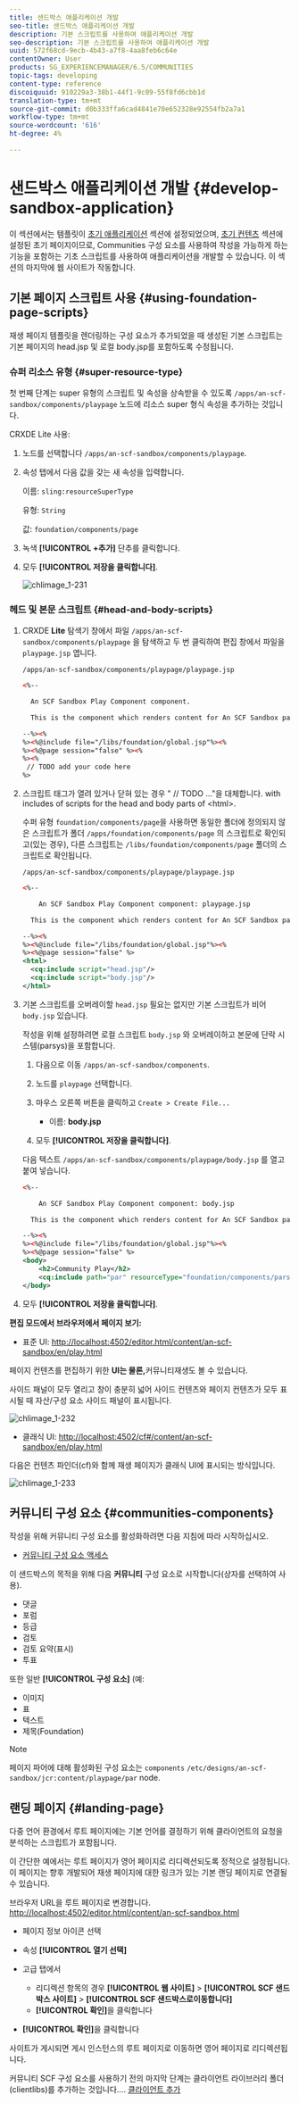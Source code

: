 ```yaml
---
title: 샌드박스 애플리케이션 개발
seo-title: 샌드박스 애플리케이션 개발
description: 기본 스크립트를 사용하여 애플리케이션 개발
seo-description: 기본 스크립트를 사용하여 애플리케이션 개발
uuid: 572f68cd-9ecb-4b43-a7f8-4aa8feb6c64e
contentOwner: User
products: SG_EXPERIENCEMANAGER/6.5/COMMUNITIES
topic-tags: developing
content-type: reference
discoiquuid: 910229a3-38b1-44f1-9c09-55f8fd6cbb1d
translation-type: tm+mt
source-git-commit: d0b333ffa6cad4841e70e652328e92554fb2a7a1
workflow-type: tm+mt
source-wordcount: '616'
ht-degree: 4%

---
```



# 샌드박스 애플리케이션 개발  {#develop-sandbox-application}

이 섹션에서는 템플릿이 [초기 애플리케이션](initial-app.md) 섹션에 설정되었으며, [초기 컨텐츠](initial-content.md) 섹션에 설정된 초기 페이지이므로, Communities 구성 요소를 사용하여 작성을 가능하게 하는 기능을 포함하는 기초 스크립트를 사용하여 애플리케이션을 개발할 수 있습니다. 이 섹션의 마지막에 웹 사이트가 작동합니다.

## 기본 페이지 스크립트 사용 {#using-foundation-page-scripts}

재생 페이지 템플릿을 렌더링하는 구성 요소가 추가되었을 때 생성된 기본 스크립트는 기본 페이지의 head.jsp 및 로컬 body.jsp를 포함하도록 수정됩니다.

### 슈퍼 리소스 유형 {#super-resource-type}

첫 번째 단계는 super 유형의 스크립트 및 속성을 상속받을 수 있도록 `/apps/an-scf-sandbox/components/playpage` 노드에 리소스 super 형식 속성을 추가하는 것입니다.

CRXDE Lite 사용:

1. 노드를 선택합니다 `/apps/an-scf-sandbox/components/playpage`.
1. 속성 탭에서 다음 값을 갖는 새 속성을 입력합니다.

   이름: `sling:resourceSuperType`

   유형: `String`

   값: `foundation/components/page`

1. 녹색 **[!UICONTROL +추가]** 단추를 클릭합니다.
1. 모두 **[!UICONTROL 저장을 클릭합니다]**.

   ![chlimage_1-231](assets/chlimage_1-231.png)

### 헤드 및 본문 스크립트 {#head-and-body-scripts}

1. CRXDE **Lite** 탐색기 창에서 파일 `/apps/an-scf-sandbox/components/playpage` 을 탐색하고 두 번 클릭하여 편집 창에서 파일을 `playpage.jsp` 엽니다.

   `/apps/an-scf-sandbox/components/playpage/playpage.jsp`

   ```xml
   <%--
   
     An SCF Sandbox Play Component component.
   
     This is the component which renders content for An SCF Sandbox page.
   
   --%><%
   %><%@include file="/libs/foundation/global.jsp"%><%
   %><%@page session="false" %><%
   %><%
    // TODO add your code here
   %>
   ```

1. 스크립트 태그가 열려 있거나 닫혀 있는 경우 &quot; // TODO ...&quot;을 대체합니다. with includes of scripts for the head and body parts of &lt;html>.

   수퍼 유형 `foundation/components/page`을 사용하면 동일한 폴더에 정의되지 않은 스크립트가 폴더 `/apps/foundation/components/page` 의 스크립트로 확인되고(있는 경우), 다른 스크립트는 `/libs/foundation/components/page` 폴더의 스크립트로 확인됩니다.

   `/apps/an-scf-sandbox/components/playpage/playpage.jsp`

   ```xml
   <%--
   
       An SCF Sandbox Play Component component: playpage.jsp
   
     This is the component which renders content for An SCF Sandbox page.
   
   --%><%
   %><%@include file="/libs/foundation/global.jsp"%><%
   %><%@page session="false" %>
   <html>
     <cq:include script="head.jsp"/>
     <cq:include script="body.jsp"/>
   </html>
   ```

1. 기본 스크립트를 오버레이할 `head.jsp` 필요는 없지만 기본 스크립트가 비어 `body.jsp` 있습니다.

   작성을 위해 설정하려면 로컬 스크립트 `body.jsp` 와 오버레이하고 본문에 단락 시스템(parsys)을 포함합니다.

   1. 다음으로 이동 `/apps/an-scf-sandbox/components`.
   1. 노드를 `playpage` 선택합니다.
   1. 마우스 오른쪽 버튼을 클릭하고 `Create > Create File...`

      * 이름: **body.jsp**
   1. 모두 **[!UICONTROL 저장을 클릭합니다]**.

   다음 텍스트 `/apps/an-scf-sandbox/components/playpage/body.jsp` 를 열고 붙여 넣습니다.

   ```xml
   <%--
   
       An SCF Sandbox Play Component component: body.jsp
   
     This is the component which renders content for An SCF Sandbox page.
   
   --%><%
   %><%@include file="/libs/foundation/global.jsp"%><%
   %><%@page session="false" %>
   <body>
       <h2>Community Play</h2>
       <cq:include path="par" resourceType="foundation/components/parsys" />
   </body>
   ```

1. 모두 **[!UICONTROL 저장을 클릭합니다]**.

**편집 모드에서 브라우저에서 페이지 보기:**

* 표준 UI: [http://localhost:4502/editor.html/content/an-scf-sandbox/en/play.html](http://localhost:4502/editor.html/content/an-scf-sandbox/en/play.md)

페이지 컨텐츠를 편집하기 위한 **UI는 물론,**&#x200B;커뮤니티재생도 볼 수 있습니다.

사이드 패널이 모두 열리고 창이 충분히 넓어 사이드 컨텐츠와 페이지 컨텐츠가 모두 표시될 때 자산/구성 요소 사이드 패널이 표시됩니다.

![chlimage_1-232](assets/chlimage_1-232.png)

* 클래식 UI: [http://localhost:4502/cf#/content/an-scf-sandbox/en/play.html](http://localhost:4502/cf#/content/an-scf-sandbox/en/play.html)

다음은 컨텐츠 파인더(cf)와 함께 재생 페이지가 클래식 UI에 표시되는 방식입니다.

![chlimage_1-233](assets/chlimage_1-233.png)

## 커뮤니티 구성 요소 {#communities-components}

작성을 위해 커뮤니티 구성 요소를 활성화하려면 다음 지침에 따라 시작하십시오.

* [커뮤니티 구성 요소 액세스](basics.md#accessing-communities-components)

이 샌드박스의 목적을 위해 다음 **커뮤니티** 구성 요소로 시작합니다(상자를 선택하여 사용).

* 댓글
* 포럼
* 등급
* 검토
* 검토 요약(표시)
* 투표

또한 일반 **[!UICONTROL 구성 요소]** (예:

* 이미지
* 표
* 텍스트
* 제목(Foundation)

>[!NOTE]
>
>페이지 파어에 대해 활성화된 구성 요소는 `components`
>`/etc/designs/an-scf-sandbox/jcr:content/playpage/par` node.


## 랜딩 페이지 {#landing-page}

다중 언어 환경에서 루트 페이지에는 기본 언어를 결정하기 위해 클라이언트의 요청을 분석하는 스크립트가 포함됩니다.

이 간단한 예에서는 루트 페이지가 영어 페이지로 리디렉션되도록 정적으로 설정됩니다. 이 페이지는 향후 개발되어 재생 페이지에 대한 링크가 있는 기본 랜딩 페이지로 연결될 수 있습니다.

브라우저 URL을 루트 페이지로 변경합니다. [http://localhost:4502/editor.html/content/an-scf-sandbox.html](https://locahost:4502/editor.html/content/an-scf-sandbox.html)

* 페이지 정보 아이콘 선택
* 속성 **[!UICONTROL 열기 선택]**
* 고급 탭에서

   * 리디렉션 항목의 경우 **[!UICONTROL 웹 사이트]** > **[!UICONTROL SCF 샌드박스 사이트]** > **[!UICONTROL SCF 샌드박스로이동합니다]**
   * **[!UICONTROL 확인]**&#x200B;을 클릭합니다

* **[!UICONTROL 확인]**&#x200B;을 클릭합니다

사이트가 게시되면 게시 인스턴스의 루트 페이지로 이동하면 영어 페이지로 리디렉션됩니다.

커뮤니티 SCF 구성 요소를 사용하기 전의 마지막 단계는 클라이언트 라이브러리 폴더(clientlibs)를 추가하는 것입니다.... [클라이언트 추가](add-clientlibs.md)